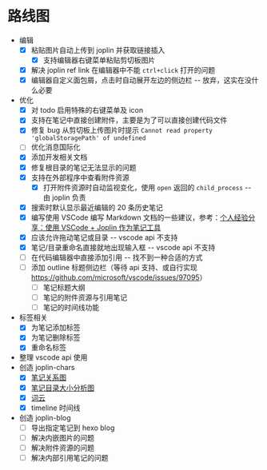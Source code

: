 # 路线图

- 编辑
  - [x] 粘贴图片自动上传到 joplin 并获取链接插入
    - [x] 支持编辑器右键菜单粘贴剪切板图片
  - [x] 解决 joplin ref link 在编辑器中不能 `ctrl+click` 打开的问题
  - [x] 编辑器自定义面包屑，点击时自动展开左边的侧边栏 -- 放弃，这实在没什么必要
- 优化
  - [x] 对 todo 启用特殊的右键菜单及 icon
  - [x] 支持在笔记中直接创建附件，主要是为了可以直接创建代码文件
  - [x] 修复 bug 从剪切板上传图片时提示 `Cannot read property 'globalStoragePath' of undefined`
  - [ ] 优化消息国际化
  - [x] 添加开发相关文档
  - [x] 修复根目录的笔记无法显示的问题
  - [x] 支持在外部程序中查看附件资源
    - [x] 打开附件资源时自动监视变化，使用 `open` 返回的 `child_process` -- 由 joplin 负责
  - [x] 搜索时默认显示最近编辑的 20 条历史笔记
  - [x] 编写使用 VSCode 编写 Markdown 文档的一些建议，参考：[个人经验分享：使用 VSCode + Joplin 作为笔记工具](:/9648f44ae78240d386481d449c583fc0)
  - [x] 应该允许拖动笔记或目录 -- vscode api 不支持
  - [x] 笔记/目录重命名直接就地出现输入框 -- vscode api 不支持
  - [ ] 在代码编辑器中直接添加引用 -- 找不到一种合适的方式
  - [ ] 添加 outline 标题侧边栏（等待 api 支持、或自行实现 <https://github.com/microsoft/vscode/issues/97095>）
    - [ ] 笔记标题大纲
    - [ ] 笔记的附件资源与引用笔记
    - [ ] 笔记的时间线功能
- 标签相关
  - [x] 为笔记添加标签
  - [x] 为笔记删除标签
  - [x] 重命名标签
- 整理 vscode api 使用
- 创造 joplin-chars
  - [x] [笔记关系图](https://echarts.apache.org/examples/zh/editor.html?c=graph)
  - [x] [笔记目录大小分析图](https://echarts.apache.org/examples/zh/editor.html?c=treemap-disk)
  - [x] [词云](https://github.com/ecomfe/echarts-wordcloud)
  - [x] timeline 时间线
- 创造 joplin-blog
  - [ ] 导出指定笔记到 hexo blog
  - [ ] 解决内嵌图片的问题
  - [ ] 解决附件资源的问题
  - [ ] 解决内部引用笔记的问题
